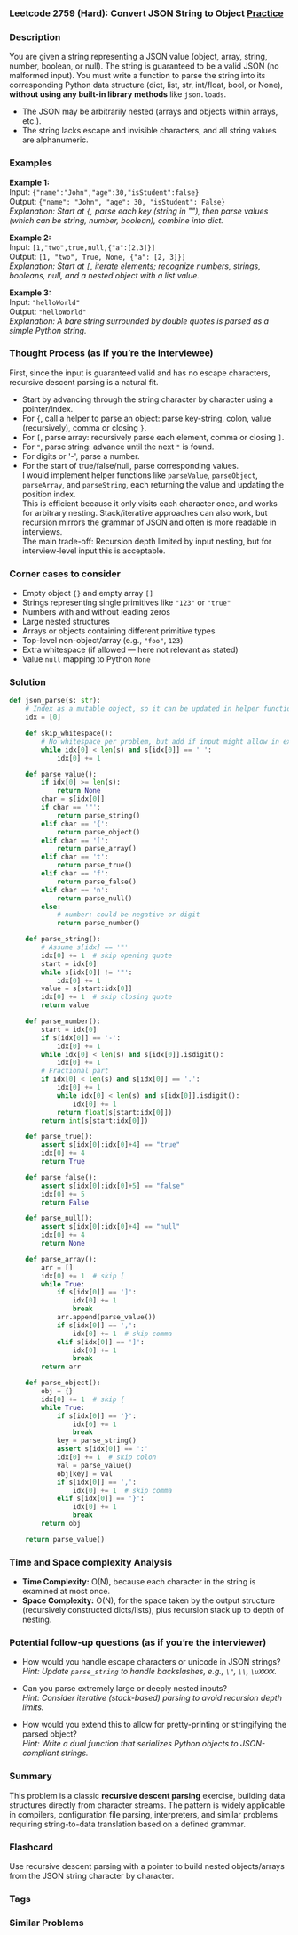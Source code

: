 ### Leetcode 2759 (Hard): Convert JSON String to Object [Practice](https://leetcode.com/problems/convert-json-string-to-object)

### Description  
You are given a string representing a JSON value (object, array, string, number, boolean, or null). The string is guaranteed to be a valid JSON (no malformed input). You must write a function to parse the string into its corresponding Python data structure (dict, list, str, int/float, bool, or None), **without using any built-in library methods** like `json.loads`.  
- The JSON may be arbitrarily nested (arrays and objects within arrays, etc.).
- The string lacks escape and invisible characters, and all string values are alphanumeric.

### Examples  

**Example 1:**  
Input: `{"name":"John","age":30,"isStudent":false}`  
Output: `{"name": "John", "age": 30, "isStudent": False}`  
*Explanation: Start at `{`, parse each key (string in ""), then parse values (which can be string, number, boolean), combine into dict.*

**Example 2:**  
Input: `[1,"two",true,null,{"a":[2,3]}]`  
Output: `[1, "two", True, None, {"a": [2, 3]}]`  
*Explanation: Start at `[`, iterate elements; recognize numbers, strings, booleans, null, and a nested object with a list value.*

**Example 3:**  
Input: `"helloWorld"`  
Output: `"helloWorld"`  
*Explanation: A bare string surrounded by double quotes is parsed as a simple Python string.*

### Thought Process (as if you’re the interviewee)  
First, since the input is guaranteed valid and has no escape characters, recursive descent parsing is a natural fit.  
- Start by advancing through the string character by character using a pointer/index.
- For `{`, call a helper to parse an object: parse key-string, colon, value (recursively), comma or closing `}`.
- For `[`, parse array: recursively parse each element, comma or closing `]`.
- For `"`, parse string: advance until the next `"` is found.
- For digits or '-', parse a number.
- For the start of true/false/null, parse corresponding values.  
I would implement helper functions like `parseValue`, `parseObject`, `parseArray`, and `parseString`, each returning the value and updating the position index.  
This is efficient because it only visits each character once, and works for arbitrary nesting. Stack/iterative approaches can also work, but recursion mirrors the grammar of JSON and often is more readable in interviews.  
The main trade-off: Recursion depth limited by input nesting, but for interview-level input this is acceptable.

### Corner cases to consider  
- Empty object `{}` and empty array `[]`
- Strings representing single primitives like `"123"` or `"true"`
- Numbers with and without leading zeros
- Large nested structures
- Arrays or objects containing different primitive types
- Top-level non-object/array (e.g., `"foo"`, `123`)
- Extra whitespace (if allowed ― here not relevant as stated)
- Value `null` mapping to Python `None`

### Solution

```python
def json_parse(s: str):
    # Index as a mutable object, so it can be updated in helper functions
    idx = [0]

    def skip_whitespace():
        # No whitespace per problem, but add if input might allow in extension
        while idx[0] < len(s) and s[idx[0]] == ' ':
            idx[0] += 1

    def parse_value():
        if idx[0] >= len(s):
            return None
        char = s[idx[0]]
        if char == '"':
            return parse_string()
        elif char == '{':
            return parse_object()
        elif char == '[':
            return parse_array()
        elif char == 't':
            return parse_true()
        elif char == 'f':
            return parse_false()
        elif char == 'n':
            return parse_null()
        else:
            # number: could be negative or digit
            return parse_number()

    def parse_string():
        # Assume s[idx] == '"'
        idx[0] += 1  # skip opening quote
        start = idx[0]
        while s[idx[0]] != '"':
            idx[0] += 1
        value = s[start:idx[0]]
        idx[0] += 1  # skip closing quote
        return value

    def parse_number():
        start = idx[0]
        if s[idx[0]] == '-':
            idx[0] += 1
        while idx[0] < len(s) and s[idx[0]].isdigit():
            idx[0] += 1
        # Fractional part
        if idx[0] < len(s) and s[idx[0]] == '.':
            idx[0] += 1
            while idx[0] < len(s) and s[idx[0]].isdigit():
                idx[0] += 1
            return float(s[start:idx[0]])
        return int(s[start:idx[0]])

    def parse_true():
        assert s[idx[0]:idx[0]+4] == "true"
        idx[0] += 4
        return True

    def parse_false():
        assert s[idx[0]:idx[0]+5] == "false"
        idx[0] += 5
        return False

    def parse_null():
        assert s[idx[0]:idx[0]+4] == "null"
        idx[0] += 4
        return None

    def parse_array():
        arr = []
        idx[0] += 1  # skip [
        while True:
            if s[idx[0]] == ']':
                idx[0] += 1
                break
            arr.append(parse_value())
            if s[idx[0]] == ',':
                idx[0] += 1  # skip comma
            elif s[idx[0]] == ']':
                idx[0] += 1
                break
        return arr

    def parse_object():
        obj = {}
        idx[0] += 1  # skip {
        while True:
            if s[idx[0]] == '}':
                idx[0] += 1
                break
            key = parse_string()
            assert s[idx[0]] == ':'
            idx[0] += 1  # skip colon
            val = parse_value()
            obj[key] = val
            if s[idx[0]] == ',':
                idx[0] += 1  # skip comma
            elif s[idx[0]] == '}':
                idx[0] += 1
                break
        return obj

    return parse_value()
```

### Time and Space complexity Analysis  

- **Time Complexity:** O(N), because each character in the string is examined at most once.
- **Space Complexity:** O(N), for the space taken by the output structure (recursively constructed dicts/lists), plus recursion stack up to depth of nesting.

### Potential follow-up questions (as if you’re the interviewer)  

- How would you handle escape characters or unicode in JSON strings?  
  *Hint: Update `parse_string` to handle backslashes, e.g., `\"`, `\\`, `\uXXXX`.*

- Can you parse extremely large or deeply nested inputs?  
  *Hint: Consider iterative (stack-based) parsing to avoid recursion depth limits.*

- How would you extend this to allow for pretty-printing or stringifying the parsed object?  
  *Hint: Write a dual function that serializes Python objects to JSON-compliant strings.*

### Summary
This problem is a classic **recursive descent parsing** exercise, building data structures directly from character streams. The pattern is widely applicable in compilers, configuration file parsing, interpreters, and similar problems requiring string-to-data translation based on a defined grammar.


### Flashcard
Use recursive descent parsing with a pointer to build nested objects/arrays from the JSON string character by character.

### Tags

### Similar Problems
